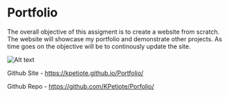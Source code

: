 # Portfolio

The overall objective of this assigment is to create a website from scratch.
The website will showcase my portfolio and demonstrate other projects.
As time goes on the objective will be to continously update the site.

![Alt text](./assets/website/portfolio.png "Portfolio")

Github Site - https://kpetiote.github.io/Portfolio/

Github Repo - https://github.com/KPetiote/Porfolio/
